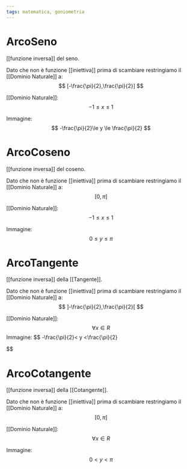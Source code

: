 ```yaml
---
tags: matematica, goniometria
---
```

# ArcoSeno
[[funzione inversa]] del seno.

Dato che non è funzione [[iniettiva]] prima di scambiare restringiamo il [[Dominio Naturale]] a:
$$
[-\frac{\pi}{2},\frac{\pi}{2}]
$$

[[Dominio Naturale]]:
$$
-1\le x \le1
$$

Immagine:
$$
-\frac{\pi}{2}\le y \le \frac{\pi}{2}
$$
# ArcoCoseno
[[funzione inversa]] del coseno.

Dato che non è funzione [[iniettiva]] prima di scambiare restringiamo il [[Dominio Naturale]] a:
$$
[0, \pi]
$$

[[Dominio Naturale]]:
$$
-1\le x \le1
$$

Immagine:
$$
0\le y \le {\pi}
$$
# ArcoTangente
[[funzione inversa]] della [[Tangente]].

Dato che non è funzione [[iniettiva]] prima di scambiare restringiamo il [[Dominio Naturale]] a:
$$
]-\frac{\pi}{2},\frac{\pi}{2}[
$$

[[Dominio Naturale]]:
$$
\forall x\in R
$$
Immagine:
$$
-\frac{\pi}{2}< y <\frac{\pi}{2}

$$
# ArcoCotangente
[[funzione inversa]] della [[Cotangente]].

Dato che non è funzione [[iniettiva]] prima di scambiare restringiamo il [[Dominio Naturale]] a:
$$
[0, \pi]
$$

[[Dominio Naturale]]:
$$
\forall x\in R
$$

Immagine:
$$
0< y < {\pi}
$$